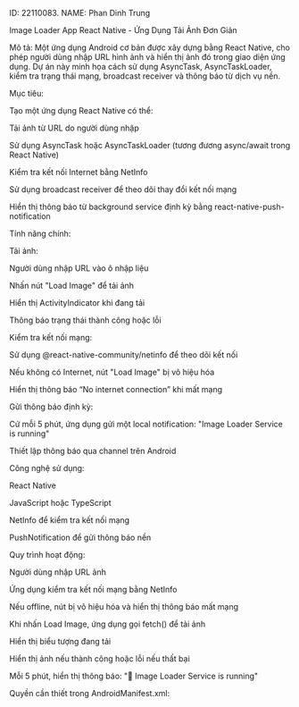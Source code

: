 ID: 22110083.
NAME: Phan Dinh Trung

Image Loader App
React Native - Ứng Dụng Tải Ảnh Đơn Giản

Mô tả: Một ứng dụng Android cơ bản được xây dựng bằng React Native, cho phép người dùng nhập URL hình ảnh và hiển thị ảnh đó trong giao diện ứng dụng. Dự án này minh họa cách sử dụng AsyncTask, AsyncTaskLoader, kiểm tra trạng thái mạng, broadcast receiver và thông báo từ dịch vụ nền.

Mục tiêu:

Tạo một ứng dụng React Native có thể:

Tải ảnh từ URL do người dùng nhập

Sử dụng AsyncTask hoặc AsyncTaskLoader (tương đương async/await trong React Native)

Kiểm tra kết nối Internet bằng NetInfo

Sử dụng broadcast receiver để theo dõi thay đổi kết nối mạng

Hiển thị thông báo từ background service định kỳ bằng react-native-push-notification

Tính năng chính:

Tải ảnh:

Người dùng nhập URL vào ô nhập liệu

Nhấn nút "Load Image" để tải ảnh

Hiển thị ActivityIndicator khi đang tải

Thông báo trạng thái thành công hoặc lỗi

Kiểm tra kết nối mạng:

Sử dụng @react-native-community/netinfo để theo dõi kết nối

Nếu không có Internet, nút "Load Image" bị vô hiệu hóa

Hiển thị thông báo “No internet connection” khi mất mạng

Gửi thông báo định kỳ:

Cứ mỗi 5 phút, ứng dụng gửi một local notification: "Image Loader Service is running"

Thiết lập thông báo qua channel trên Android

Công nghệ sử dụng:

React Native

JavaScript hoặc TypeScript

NetInfo để kiểm tra kết nối mạng

PushNotification để gửi thông báo nền

Quy trình hoạt động:

Người dùng nhập URL ảnh

Ứng dụng kiểm tra kết nối mạng bằng NetInfo

Nếu offline, nút bị vô hiệu hóa và hiển thị thông báo mất mạng

Khi nhấn Load Image, ứng dụng gọi fetch() để tải ảnh

Hiển thị biểu tượng đang tải

Hiển thị ảnh nếu thành công hoặc lỗi nếu thất bại

Mỗi 5 phút, hiển thị thông báo: "📸 Image Loader Service is running"

Quyền cần thiết trong AndroidManifest.xml:

<uses-permission android:name="android.permission.INTERNET" /> <uses-permission android:name="android.permission.ACCESS_NETWORK_STATE" />
